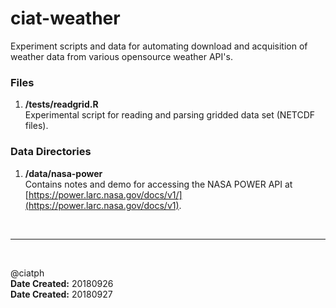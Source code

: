 # ciat-weather
Experiment scripts and data for automating download and acquisition of weather data from various opensource weather API's.


### Files

1. **/tests/readgrid.R** <br>
Experimental script for reading and parsing gridded data set (NETCDF files).


### Data Directories

1. **/data/nasa-power** <br>
Contains notes and demo for accessing the NASA POWER API at [https://power.larc.nasa.gov/docs/v1/](https://power.larc.nasa.gov/docs/v1). 

<br><hr><br>

@ciatph <br>
**Date Created:** 20180926 <br>
**Date Created:** 20180927